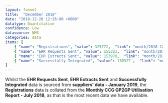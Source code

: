 ```yaml
---
layout: funnel
title:  "December 2018"
date: "2018-12-20 12:26:00 +0000"
datatype: Quantitative
confidence: Low
datasource: NMS
categories: data
items: [
    { "name": "Registrations", "value": 325772,  "link": "month/2018-12/registrations/registrations" },
    { "name": "EHR Requests Sent", "value": 155323,  "link": "month/2018-12/requests/requests" },
    { "name": "EHR Extracts Sent", "value": 153970,  "link": "month/2018-12/extracts/extracts" },
    { "name": "Successfully Integrated", "value": 130927 ,  "link": "month/2018-12/integrations/integrations"}
]
---
```

Whilst the **EHR Requests Sent**, **EHR Extracts Sent** and **Successfully Integrated** data is sourced from **suppliers' data - January 2019**, the **Registrations** data is collated from the **Monthly CCG GP2GP Utilisation Report - July 2018**, as that is the most recent data we have available.

